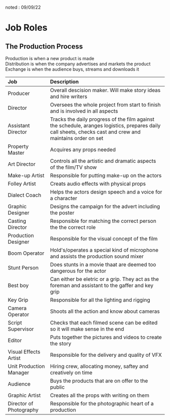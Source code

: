 noted : 09/09/22

# Job Roles

## The Production Process

Production is when a new product is made  
Distribution is when the company advertises and markets the product  
Exchange is when the audience buys, streams and downloads it

| Job                     | Description                                                                                                                                                |
| :---------------------- | :--------------------------------------------------------------------------------------------------------------------------------------------------------- |
| Producer                | Overall descision maker. Will make story ideas and hire writers                                                                                            |
| Director                | Oversees the whole project from start to finish and is involved in all aspects                                                                             |
| Assistant Director      | Tracks the daily progress of the film against the schedule, aranges logistics, prepares daily call sheets, checks cast and crew and maintains order on set |
| Property Master         | Acquires any props needed                                                                                                                                  |
| Art Director            | Controls all the artistic and dramatic aspects of the film/TV show                                                                                         |
| Make-up Artist          | Responsible for putting make-up on the actors                                                                                                              |
| Folley Artist           | Creats audio effects with physical props                                                                                                                   |
| Dialect Coach           | Helps the actors design speech and a voice for a character                                                                                                 |
| Graphic Designer        | Designs the campaign for the advert including the poster                                                                                                   |
| Casting Director        | Responsible for matching the correct person the the correct role                                                                                           |
| Production Designer     | Responsible for the visual concept of the film                                                                                                             |
| Boom Operator           | Hold's/operates a special kind of microphone and assists the production sound mixer                                                                        |
| Stunt Person            | Does stunts in a movie thaat are deemed too dangerous for the actor                                                                                        |
| Best boy                | Can either be eletric or a grip. They act as the foreman and assistant to the gaffer and key grip                                                          |
| Key Grip                | Responsible for all the lighting and rigging                                                                                                               |
| Camera Operator         | Shoots all the action and know about cameras                                                                                                               |
| Script Supervisor       | Checks that each filmed scene can be edited so it will make sense in the end                                                                               |
| Editor                  | Puts together the pictures and videos to create the story                                                                                                  |
| Visual Effects Artist   | Responsible for the delivery and quality of VFX                                                                                                            |
| Unit Production Manager | Hiring crew, allocating money, saftey and creatively on time                                                                                               |
| Audience                | Buys the products that are on offer to the public                                                                                                          |
| Graphic Artist          | Creates all the props with writing on them                                                                                                                 |
| Director of Photography | Responsible for the photographic heart of a production                                                                                                     |
